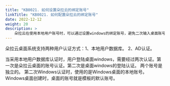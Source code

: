 ```yaml
---
title: "KB0021. 如何设置朵拉云的绑定账号"
linkTitle: "KB0021. 如何配置朵拉云的绑定账号"
date: 2022-12-12
weight: 20
description: >
    朵拉云在使用本地用户账号时，可以通过设置windows的绑定账号，避免二次输入桌面账号。
---
```


朵拉云桌面系统支持两种用户认证方式：1、本地用户数据库。  2、AD认证。

当采用本地用户数据库认证时，用户登陆桌面windows，需要经过两次认证。第一次是朵拉云桌面的账号认证。第二次是桌面windows的登陆认证。 两个账号是独立的。 第二次Windows认证时，使用的是Windows桌面的本地账号。Windows桌面创建时，桌面的账号就是模板的默认账号。









